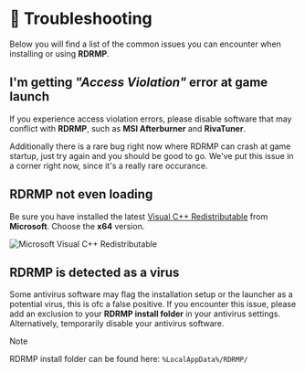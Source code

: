 # 🧰 Troubleshooting

Below you will find a list of the common issues you can encounter when installing or using **RDRMP**.

## I'm getting _"Access Violation"_ error at game launch

If you experience access violation errors, please disable software that may conflict with **RDRMP**, such as **MSI Afterburner** and **RivaTuner**.

Additionally there is a rare bug right now where RDRMP can crash at game startup, just try again and you should be good to go. We've put this issue in a corner right now, since it's a really rare occurance.

## RDRMP not even loading

Be sure you have installed the latest [Visual C++ Redistributable](https://learn.microsoft.com/en-us/cpp/windows/latest-supported-vc-redist?view=msvc-160) from **Microsoft**. Choose the **x64** version.

![Microsoft Visual C++ Redistributable](https://raw.githubusercontent.com/Red-Mods/RDRMP-Docs/main/assets/microsoft_vcpp_link.jpg)

## RDRMP is detected as a virus

Some antivirus software may flag the installation setup or the launcher as a potential virus, this is ofc a false positive. If you encounter this issue, please add an exclusion to your **RDRMP install folder** in your antivirus settings. Alternatively, temporarily disable your antivirus software.

> [!NOTE]
> RDRMP install folder can be found here: `%LocalAppData%/RDRMP/`
